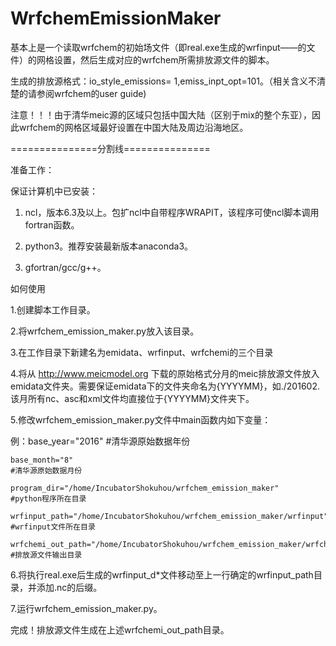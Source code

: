 # WrfchemEmissionMaker
基本上是一个读取wrfchem的初始场文件（即real.exe生成的wrfinput——的文件）的网格设置，然后生成对应的wrfchem所需排放源文件的脚本。

生成的排放源格式：io_style_emissions= 1,emiss_inpt_opt=101。（相关含义不清楚的请参阅wrfchem的user guide)

注意！！！由于清华meic源的区域只包括中国大陆（区别于mix的整个东亚），因此wrfchem的网格区域最好设置在中国大陆及周边沿海地区。

===============分割线===============

准备工作：

保证计算机中已安装：

1. ncl，版本6.3及以上。包扩ncl中自带程序WRAPIT，该程序可使ncl脚本调用fortran函数。

2. python3。推荐安装最新版本anaconda3。

3. gfortran/gcc/g++。

如何使用

1.创建脚本工作目录。

2.将wrfchem_emission_maker.py放入该目录。

3.在工作目录下新建名为emidata、wrfinput、wrfchemi的三个目录

4.将从 http://www.meicmodel.org 下载的原始格式分月的meic排放源文件放入emidata文件夹。需要保证emidata下的文件夹命名为{YYYYMM}，如./201602.该月所有nc、asc和xml文件均直接位于{YYYYMM}文件夹下。

5.修改wrfchem_emission_maker.py文件中main函数内如下变量：

例：base_year="2016"                                                                               #清华源原始数据年份

    base_month="8"                                                                                 #清华源原始数据月份

    program_dir="/home/IncubatorShokuhou/wrfchem_emission_maker"                                   #python程序所在目录

    wrfinput_path="/home/IncubatorShokuhou/wrfchem_emission_maker/wrfinput"                        #wrfinput文件所在目录

    wrfchemi_out_path="/home/IncubatorShokuhou/wrfchem_emission_maker/wrfchemi"                    #排放源文件输出目录

6.将执行real.exe后生成的wrfinput_d*文件移动至上一行确定的wrfinput_path目录，并添加.nc的后缀。

7.运行wrfchem_emission_maker.py。

完成！排放源文件生成在上述wrfchemi_out_path目录。